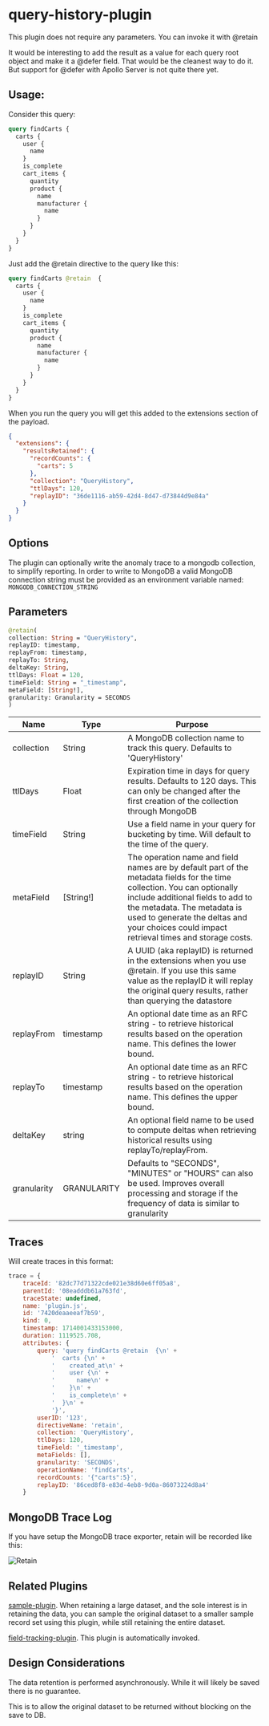 # query-history-plugin

This plugin does not require any parameters. You can invoke it with @retain

It would be interesting to add the result as a value for each query root object and make it a @defer field.
That would be the cleanest way to do it. But support for @defer with Apollo Server is not quite there
yet.

## Usage:

Consider this query:

```graphql
query findCarts {
  carts {
    user {
      name
    }
    is_complete
    cart_items {
      quantity
      product {
        name
        manufacturer {
          name
        }
      }
    }
  }
}
```

Just add the @retain directive to the query like this:

```graphql
query findCarts @retain  {
  carts {
    user {
      name
    }
    is_complete
    cart_items {
      quantity
      product {
        name
        manufacturer {
          name
        }
      }
    }
  }
}
```

When you run the query you will get this added to the extensions section of the payload.

```json
{
  "extensions": {
    "resultsRetained": {
      "recordCounts": {
        "carts": 5
      },
      "collection": "QueryHistory",
      "ttlDays": 120,
      "replayID": "36de1116-ab59-42d4-8d47-d73844d9e84a"
    }
  }
}
```

## Options

The plugin can optionally write the anomaly trace to a mongodb collection, to simplify reporting. In order to write to
MongoDB a valid
MongoDB connection string must be provided as an environment variable named: `MONGODB_CONNECTION_STRING`

## Parameters

```graphql
@retain(
collection: String = "QueryHistory",
replayID: timestamp,
replayFrom: timestamp,
replayTo: String,
deltaKey: String,
ttlDays: Float = 120,
timeField: String = "_timestamp",
metaField: [String!],
granularity: Granularity = SECONDS
)
```

| Name        | Type        | Purpose                                                                                                                                                                                                                                                                                  |
|-------------|-------------|------------------------------------------------------------------------------------------------------------------------------------------------------------------------------------------------------------------------------------------------------------------------------------------|
| collection  | String      | A MongoDB collection name to track this query. Defaults to 'QueryHistory'                                                                                                                                                                                                                |
| ttlDays     | Float       | Expiration time in days for query results. Defaults to 120 days. This can only be changed after the first creation of the collection through MongoDB                                                                                                                                     |
| timeField   | String      | Use a field name in your query for bucketing by time. Will default to the time of the query.                                                                                                                                                                                             |
| metaField   | [String!]   | The operation name and field names are by default part of the metadata fields for the time collection. You can optionally include additional fields to add to the metadata. The metadata is used to generate the deltas and your choices could impact retrieval times and storage costs. |
| replayID    | String      | A UUID (aka replayID) is returned in the extensions when you use @retain. If you use this same value as the replayID it will replay the original query results, rather than querying the datastore                                                                                       |
| replayFrom  | timestamp   | An optional date time as an RFC string - to retrieve historical results based on the operation name. This defines the lower bound.                                                                                                                                                       |
| replayTo    | timestamp   | An optional date time as an RFC string - to retrieve historical results based on the operation name. This defines the upper bound.                                                                                                                                                       |
| deltaKey    | string      | An optional field name to be used to compute deltas when retrieving historical results using replayTo/replayFrom.                                                                                                                                                                        |
| granularity | GRANULARITY | Defaults to "SECONDS", "MINUTES" or "HOURS" can also be used. Improves overall processing and storage if the frequency of data is similar to granularity                                                                                                                                 |

## Traces

Will create traces in this format:

```javascript
trace = {
    traceId: '82dc77d71322cde021e38d60e6ff05a8',
    parentId: '08eadddb61a763fd',
    traceState: undefined,
    name: 'plugin.js',
    id: '7420deaaeeaf7b59',
    kind: 0,
    timestamp: 1714001433153000,
    duration: 1119525.708,
    attributes: {
        query: 'query findCarts @retain  {\n' +
            '  carts {\n' +
            '    created_at\n' +
            '    user {\n' +
            '      name\n' +
            '    }\n' +
            '    is_complete\n' +
            '  }\n' +
            '}',
        userID: '123',
        directiveName: 'retain',
        collection: 'QueryHistory',
        ttlDays: 120,
        timeField: '_timestamp',
        metaFields: [],
        granularity: 'SECONDS',
        operationName: 'findCarts',
        recordCounts: '{"carts":5}',
        replayID: '86ced8f8-e83d-4eb8-9d0a-86073224d8a4'
    }
```

## MongoDB Trace Log

If you have setup the MongoDB trace exporter, retain will be recorded like this:

![Retain](../../../docs/images/retain.png)

## Related Plugins

[sample-plugin](../sample-plugin/README.md). When retaining a large dataset, and the sole interest is in retaining the
data, you can sample the
original dataset to a smaller sample record set using this plugin, while still retaining the entire dataset.

[field-tracking-plugin](../field-tracking-plugin/README.md). This plugin is automatically invoked.

## Design Considerations

The data retention is performed asynchronously. While it will likely
be saved there is no guarantee.

This is to allow the original dataset to be returned without blocking on
the save to DB.
